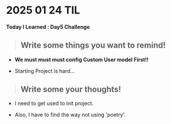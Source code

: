 # **2025 01 24 TIL**

#### Today I Learned : Day5 Challenge

> ## Write some things you want to remind!

- **We must must must config Custom User model First!!**

- Starting Project is hard...

> ## Write some your thoughts!

- I need to get used to init project.

- Also, I have to find the way not using 'poetry'.
